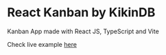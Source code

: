 # React Kanban by KikinDB

Kanban App made with React JS, TypeScript and Vite

Check live example [here](http://localhost:3000/react-kanban/)
